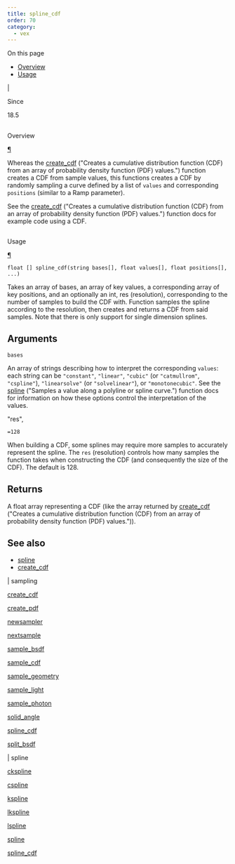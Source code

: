 ```yaml
---
title: spline_cdf
order: 70
category:
  - vex
---
```


On this page

- [Overview](#overview)
- [Usage](#usage)

|

Since

18.5

##

Overview

[¶](#overview)

Whereas the [create_cdf](create_cdf.html) ("Creates a cumulative distribution function (CDF) from an array of probability density function (PDF) values.") function creates a CDF from sample values, this functions creates a CDF by randomly sampling a curve defined by a list of `values` and corresponding `positions` (similar to a Ramp parameter).

See the [create_cdf](create_cdf.html) ("Creates a cumulative distribution function (CDF) from an array of probability density function (PDF) values.") function docs for example code using a CDF.

##

Usage

[¶](#usage)

`float [] spline_cdf(string bases[], float values[], float positions[], ...)`

Takes an array of bases, an array of key values, a corresponding array of key
positions, and an optionally an int, res (resolution), corresponding to the number of samples
to build the CDF with. Function samples the spline according to the resolution,
then creates and returns a CDF from said samples. Note that there is only support
for single dimension splines.

## Arguments

`bases`

An array of strings describing how to interpret the corresponding `values`: each string can be `"constant"`, `"linear"`, `"cubic"` (or `"catmullrom"`, `"cspline"`), `"linearsolve"` (or `"solvelinear"`), or `"monotonecubic"`. See the [spline](spline.html) ("Samples a value along a polyline or spline curve.") function docs for information on how these options control the interpretation of the values.

"res",

`=128`

When building a CDF, some splines may require more samples to accurately represent the spline. The `res` (resolution) controls how many samples the function takes when constructing the CDF (and consequently the size of the CDF). The default is 128.

## Returns

A float array representing a CDF (like the array returned by [create_cdf](create_cdf.html) ("Creates a cumulative distribution function (CDF) from an array of probability density function (PDF) values.")).

## See also

- [spline](spline.html)
- [create_cdf](create_cdf.html)

|
sampling

[create_cdf](create_cdf.html)

[create_pdf](create_pdf.html)

[newsampler](newsampler.html)

[nextsample](nextsample.html)

[sample_bsdf](sample_bsdf.html)

[sample_cdf](sample_cdf.html)

[sample_geometry](sample_geometry.html)

[sample_light](sample_light.html)

[sample_photon](sample_photon.html)

[solid_angle](solid_angle.html)

[spline_cdf](spline_cdf.html)

[split_bsdf](split_bsdf.html)

|
spline

[ckspline](ckspline.html)

[cspline](cspline.html)

[kspline](kspline.html)

[lkspline](lkspline.html)

[lspline](lspline.html)

[spline](spline.html)

[spline_cdf](spline_cdf.html)
